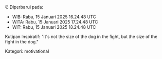 ⏰ Diperbarui pada:
- WIB: Rabu, 15 Januari 2025 16.24.48 UTC
- WITA: Rabu, 15 Januari 2025 17.24.48 UTC
- WIT: Rabu, 15 Januari 2025 18.24.48 UTC

Kutipan Inspiratif:
"It's not the size of the dog in the fight, but the size of the fight in the dog."


Kategori: motivational

